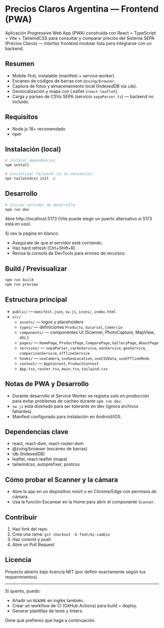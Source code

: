 # Precios Claros Argentina — Frontend (PWA)

Aplicación Progressive Web App (PWA) construida con React + TypeScript + Vite + TailwindCSS para consultar y comparar precios del Sistema SEPA (Precios Claros) — interfaz frontend modular lista para integrarse con un backend.

## Resumen
- Mobile-first, instalable (manifest + service worker).
- Escaneo de códigos de barras con `@zxing/browser`.
- Captura de fotos y almacenamiento local (IndexedDB via `idb`).
- Geolocalización y mapa con Leaflet (`react-leaflet`).
- Carga y parseo de CSVs SEPA (servicio `sepaParser.ts`) — backend no incluido.

## Requisitos
- Node.js 18+ recomendado
- npm

## Instalación (local)
```bash
# instalar dependencias
npm install

# inicializar Tailwind (si es necesario)
npx tailwindcss init -p
```

## Desarrollo
```bash
# iniciar servidor de desarrollo
npm run dev
```
Abre http://localhost:5173 (Vite puede elegir un puerto alternativo si 5173 está en uso).

Si ves la página en blanco:
- Asegúrate de que el servidor esté corriendo.
- Haz hard refresh (Ctrl+Shift+R).
- Revisa la consola de DevTools para errores de recursos.

## Build / Previsualizar
```bash
npm run build
npm run preview
```

## Estructura principal

- `public/` — `manifest.json`, `sw.js`, `icons/`, `index.html`
- `src/`
  - `assets/` — logos y placeholders
  - `types/` — definiciones `Producto`, `Sucursal`, `Comercio`
  - `components/` — componentes UI (Scanner, PhotoCapture, MapView, etc.)
  - `pages/` — `HomePage`, `ProductPage`, `ComparePage`, `GalleryPage`, `AboutPage`
  - `services/` — `sepaParser`, `cacheService`, `eanService`, `geoService`, `comparisonService`, `offlineService`
  - `hooks/` — `useCamera`, `useGeoLocation`, `useCSVData`, `useOfflineMode`
  - `context/` — `AppContext`, `ProductContext`
  - `App.tsx`, `router.tsx`, `main.tsx`, `tailwind.css`

## Notas de PWA y Desarrollo
- Durante desarrollo el Service Worker se registra *solo en producción* para evitar problemas de cacheo durante `npm run dev`.
- `sw.js` está diseñado para ser tolerante en dev (ignora archivos faltantes).
- Manifest configurado para instalación en Android/iOS.

## Dependencias clave
- react, react-dom, react-router-dom
- @zxing/browser (escaneo de barras)
- idb (IndexedDB)
- leaflet, react-leaflet (mapa)
- tailwindcss, autoprefixer, postcss

## Cómo probar el Scanner y la cámara
- Abre la app en un dispositivo móvil o en Chrome/Edge con permisos de cámara.
- Usa la función Escanear en la Home para abrir el componente `Scanner`.

## Contribuir
1. Haz fork del repo
2. Crea una rama: `git checkout -b feat/mi-cambio`
3. Haz commit y push
4. Abre un Pull Request

## Licencia
Proyecto abierto bajo licencia MIT (por definir exactamente según tus requerimientos).

---

Si querés, puedo:
- Añadir un `README` en inglés también.
- Crear un workflow de CI (GitHub Actions) para build + deploy.
- Generar plantillas de tests y linters.

Dime qué prefieres que haga a continuación.